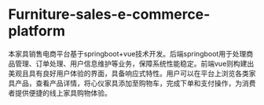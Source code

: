 # Furniture-sales-e-commerce-platform
本家具销售电商平台基于springboot+vue技术开发。后端springboot用于处理商品管理、订单处理、用户信息维护等业务，保障系统性能稳定。前端vue则构建出美观且具有良好用户体验的界面，具备响应式特性。用户可以在平台上浏览各类家具产品，查看产品详情，将心仪家具添加至购物车，完成下单和支付操作，为消费者提供便捷的线上家具购物体验。
